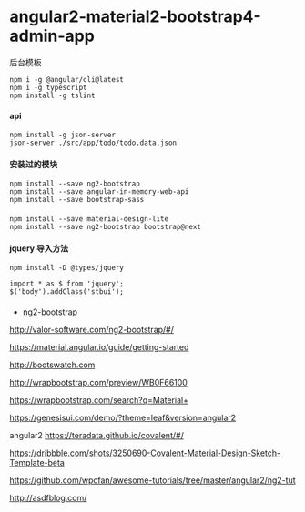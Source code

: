 # angular2-material2-bootstrap4-admin-app

后台模板

```
npm i -g @angular/cli@latest
npm i -g typescript
npm install -g tslint
```

#### api
```
npm install -g json-server
json-server ./src/app/todo/todo.data.json
```

#### 安装过的模块
```
npm install --save ng2-bootstrap
npm install --save angular-in-memory-web-api
npm install --save bootstrap-sass
```

####
```
npm install --save material-design-lite
npm install --save ng2-bootstrap bootstrap@next
```


#### jquery 导入方法
```
npm install -D @types/jquery
```
```
import * as $ from 'jquery';
$('body').addClass('stbui');
```

#### 
- ng2-bootstrap

http://valor-software.com/ng2-bootstrap/#/


https://material.angular.io/guide/getting-started

http://bootswatch.com

http://wrapbootstrap.com/preview/WB0F66100

https://wrapbootstrap.com/search?q=Material+

https://genesisui.com/demo/?theme=leaf&version=angular2


angular2
https://teradata.github.io/covalent/#/

https://dribbble.com/shots/3250690-Covalent-Material-Design-Sketch-Template-beta

https://github.com/wpcfan/awesome-tutorials/tree/master/angular2/ng2-tut

http://asdfblog.com/
